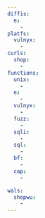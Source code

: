 ```yaml
---
diffis:
  e:
    -
platfs:
  vulnyx:
    -
curls:
  shop:
    -
functions:
  unix:
    -
  e:
    -
  vulnyx:
    -
  fuzz:
    -
  sqli:
    -
  sql:
    -
  bf:
    -
  cap:
    -

wals:
  shopwu:
    -
---
```

